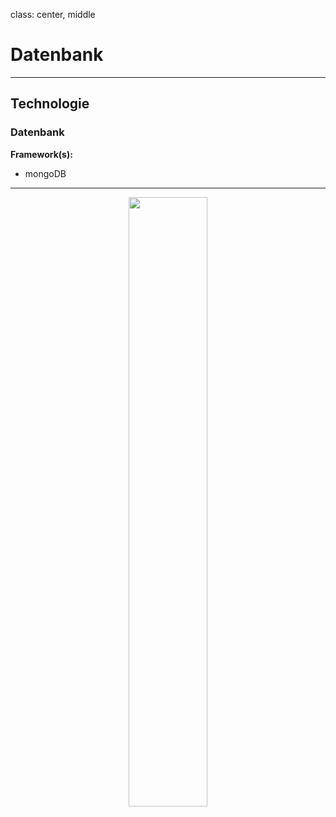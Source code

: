 class: center, middle
# Datenbank

---

## Technologie
### Datenbank

__Framework(s):__
- mongoDB 

---

<center><img src="images/deepGreen_ER_diag.png" width="50%" /></center>